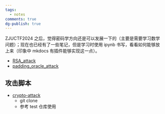 ```yaml
---
tags:
  - notes
comments: true
dg-publish: true
---
```


ZJUCTF2024 之后，觉得密码学方向还是可以发展一下的（主要是需要学习数学问题）；现在也已经有了一些笔记，但是学习时使用 ipynb 书写，看看如何能够放上来（印象中 mkdocs 有插件能够实现这一点）。

- [RSA_attack](RSA_attack.md)
- [padding_oracle_attack](padding_oracle_attack.md)

## 攻击脚本

- [crypto-attack](https://github.com/jvdsn/crypto-attacks/)
    - git clone
    - 参考 test 仓库使用